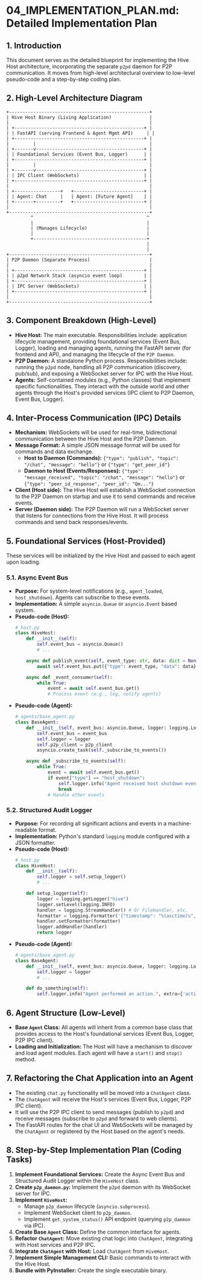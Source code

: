 # 04_IMPLEMENTATION_PLAN.md: Detailed Implementation Plan

## 1. Introduction

This document serves as the detailed blueprint for implementing the Hive Host architecture, incorporating the separate `p2pd` daemon for P2P communication. It moves from high-level architectural overview to low-level pseudo-code and a step-by-step coding plan.

## 2. High-Level Architecture Diagram

```
+----------------------------------------------------+
| Hive Host Binary (Living Application)              |
|                                                    |
| +------------------------------------------------+ |
| | FastAPI (serving Frontend & Agent Mgmt API)     | |
| +------------------------------------------------+ |
|         |                                          |
| +-------v----------------------------------------+ |
| | Foundational Services (Event Bus, Logger)      | |
| +------------------------------------------------+ |
|         |                                          |
| +-------v----------------------------------------+ |
| | IPC Client (WebSockets)                        | |
| +------------------------------------------------+ |
|                                                    |
| +-----------------+   +--------------------------+ |
| | Agent: Chat     |   | Agent: [Future Agent]    | |
| +-------+---------+   +--------------------------+ |
|                                                    |
+----------------------------------------------------+
         ^                                          ^
         |                                          |
         | (Manages Lifecycle)                      |
         |                                          |
         +------------------------------------------+
                                                    |
                                                    |
+----------------------------------------------------+
| P2P Daemon (Separate Process)                      |
|                                                    |
| +------------------------------------------------+ |
| | p2pd Network Stack (asyncio event loop)        | |
| +------------------------------------------------+ |
| | IPC Server (WebSockets)                        | |
| +------------------------------------------------+ |
|                                                    |
+----------------------------------------------------+
```

## 3. Component Breakdown (High-Level)

*   **Hive Host:** The main executable. Responsibilities include: application lifecycle management, providing foundational services (Event Bus, Logger), loading and managing agents, running the FastAPI server (for frontend and API), and managing the lifecycle of the `P2P Daemon`.
*   **P2P Daemon:** A standalone Python process. Responsibilities include: running the `p2pd` node, handling all P2P communication (discovery, pub/sub), and exposing a WebSocket server for IPC with the Hive Host.
*   **Agents:** Self-contained modules (e.g., Python classes) that implement specific functionalities. They interact with the outside world and other agents through the Host's provided services (IPC client to P2P Daemon, Event Bus, Logger).

## 4. Inter-Process Communication (IPC) Details

*   **Mechanism:** WebSockets will be used for real-time, bidirectional communication between the Hive Host and the P2P Daemon.
*   **Message Format:** A simple JSON message format will be used for commands and data exchange.
    *   **Host to Daemon (Commands):** `{"type": "publish", "topic": "/chat", "message": "hello"}` or `{"type": "get_peer_id"}`
    *   **Daemon to Host (Events/Responses):** `{"type": "message_received", "topic": "/chat", "message": "hello"}` or `{"type": "peer_id_response", "peer_id": "Qm..."}`
*   **Client (Host side):** The Hive Host will establish a WebSocket connection to the P2P Daemon on startup and use it to send commands and receive events.
*   **Server (Daemon side):** The P2P Daemon will run a WebSocket server that listens for connections from the Hive Host. It will process commands and send back responses/events.

## 5. Foundational Services (Host-Provided)

These services will be initialized by the Hive Host and passed to each agent upon loading.

### 5.1. Async Event Bus

*   **Purpose:** For system-level notifications (e.g., `agent_loaded`, `host_shutdown`). Agents can subscribe to these events.
*   **Implementation:** A simple `asyncio.Queue` or `asyncio.Event` based system.
*   **Pseudo-code (Host):**
    ```python
    # host.py
    class HiveHost:
        def __init__(self):
            self.event_bus = asyncio.Queue()
            # ...

        async def publish_event(self, event_type: str, data: dict = None):
            await self.event_bus.put({"type": event_type, "data": data})

        async def _event_consumer(self):
            while True:
                event = await self.event_bus.get()
                # Process event (e.g., log, notify agents)
    ```
*   **Pseudo-code (Agent):**
    ```python
    # agents/base_agent.py
    class BaseAgent:
        def __init__(self, event_bus: asyncio.Queue, logger: logging.Logger, p2p_client: WebSocketClient):
            self.event_bus = event_bus
            self.logger = logger
            self.p2p_client = p2p_client
            asyncio.create_task(self._subscribe_to_events())

        async def _subscribe_to_events(self):
            while True:
                event = await self.event_bus.get()
                if event["type"] == "host_shutdown":
                    self.logger.info("Agent received host shutdown event.")
                    break
                # Handle other events
    ```

### 5.2. Structured Audit Logger

*   **Purpose:** For recording all significant actions and events in a machine-readable format.
*   **Implementation:** Python's standard `logging` module configured with a JSON formatter.
*   **Pseudo-code (Host):**
    ```python
    # host.py
    class HiveHost:
        def __init__(self):
            self.logger = self.setup_logger()
            # ...

        def setup_logger(self):
            logger = logging.getLogger("hive")
            logger.setLevel(logging.INFO)
            handler = logging.StreamHandler() # Or FileHandler, etc.
            formatter = logging.Formatter('{"timestamp": "%(asctime)s", "level": "%(levelname)s", "message": "%(message)s", "agent": "%(name)s"}')
            handler.setFormatter(formatter)
            logger.addHandler(handler)
            return logger
    ```
*   **Pseudo-code (Agent):**
    ```python
    # agents/base_agent.py
    class BaseAgent:
        def __init__(self, event_bus: asyncio.Queue, logger: logging.Logger, p2p_client: WebSocketClient):
            self.logger = logger
            # ...

        def do_something(self):
            self.logger.info("Agent performed an action.", extra={'action': 'some_action', 'data': {'key': 'value'}})
    ```

## 6. Agent Structure (Low-Level)

*   **Base `Agent` Class:** All agents will inherit from a common base class that provides access to the Host's foundational services (Event Bus, Logger, P2P IPC client).
*   **Loading and Initialization:** The Host will have a mechanism to discover and load agent modules. Each agent will have a `start()` and `stop()` method.

## 7. Refactoring the Chat Application into an Agent

*   The existing `chat.py` functionality will be moved into a `ChatAgent` class.
*   The `ChatAgent` will receive the Host's services (Event Bus, Logger, P2P IPC client).
*   It will use the P2P IPC client to send messages (publish to `p2pd`) and receive messages (subscribe to `p2pd` and forward to web clients).
*   The FastAPI routes for the chat UI and WebSockets will be managed by the `ChatAgent` or registered by the Host based on the agent's needs.

## 8. Step-by-Step Implementation Plan (Coding Tasks)

1.  **Implement Foundational Services:** Create the Async Event Bus and Structured Audit Logger within the `HiveHost` class.
2.  **Create `p2p_daemon.py`:** Implement the `p2pd` daemon with its WebSocket server for IPC.
3.  **Implement `HiveHost`:**
    *   Manage `p2p_daemon` lifecycle (`asyncio.subprocess`).
    *   Implement WebSocket client to `p2p_daemon`.
    *   Implement `get_system_status()` API endpoint (querying `p2p_daemon` via IPC).
4.  **Create Base `Agent` Class:** Define the common interface for agents.
5.  **Refactor `ChatAgent`:** Move existing chat logic into `ChatAgent`, integrating with Host services and P2P IPC.
6.  **Integrate `ChatAgent` with Host:** Load `ChatAgent` from `HiveHost`.
7.  **Implement Simple Management CLI:** Basic commands to interact with the Hive Host.
8.  **Bundle with PyInstaller:** Create the single executable binary.
